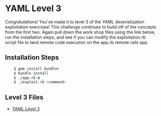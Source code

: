 # YAML Level 3

Congratulations! You've made it to level 3 of the YAML deserialization exploitation exercises! This challenge continues to build off of the concepts from the first two. Again pull down the work shop files using the link below, run the installation steps, and see if you can modify the exploitation.rb script file to land remote code execution on the app.rb remote rails app.

## Installation Steps
```bash
	$ gem install bundler
	$ bundle install
	$ ./app.rb &
	$ ./exploit.rb <command>
```

## Level 3 Files
* [YAML Level 3](https://github.com/trailofbits/rubysec/tree/master/yaml/yaml3)
